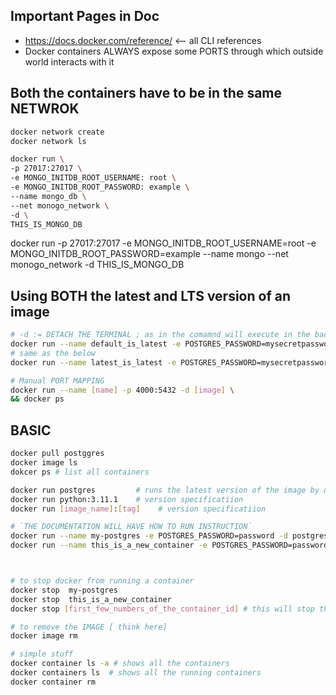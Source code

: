 ## Important Pages in Doc
- https://docs.docker.com/reference/ <-- all CLI references
- Docker containers ALWAYS expose some PORTS through which outside world interacts with it


## Both the containers have to be in the same NETWROK
```sh
docker network create
docker network ls

docker run \
-p 27017:27017 \
-e MONGO_INITDB_ROOT_USERNAME: root \
-e MONGO_INITDB_ROOT_PASSWORD: example \
--name mongo_db \
--net monogo_network \
-d \
THIS_IS_MONGO_DB
```

docker run -p 27017:27017 -e MONGO_INITDB_ROOT_USERNAME=root -e MONGO_INITDB_ROOT_PASSWORD=example --name mongo --net monogo_network -d THIS_IS_MONGO_DB

## Using BOTH  the latest and LTS version of an image 
```sh
# -d := DETACH THE TERMINAL ; as in the comamnd will execute in the background 
docker run --name default_is_latest -e POSTGRES_PASSWORD=mysecretpassword -d postgres 
# same as the below
docker run --name latest_is_latest -e POSTGRES_PASSWORD=mysecretpassword -d postgres:latest 

# Manual PORT MAPPING
docker run --name [name] -p 4000:5432 -d [image] \
&& docker ps 
```


## BASIC
```sh
docker pull postggres
docker image ls
dokcer ps # list all containers

docker run postgres         # runs the latest version of the image by default
docker run python:3.11.1    # version specificatiion   
docker run [image_name]:[tag]    # version specificatiion   

# `THE DOCUMENTATION WILL HAVE HOW TO RUN INSTRUCTION`
docker run --name my-postgres -e POSTGRES_PASSWORD=password -d postgres
docker run --name this_is_a_new_container -e POSTGRES_PASSWORD=password -d postgres



# to stop docker from running a container
docker stop  my-postgres
docker stop  this_is_a_new_container
docker stop [first_few_numbers_of_the_container_id] # this will stop the container too ; 

# to remove the IMAGE [ think here]
docker image rm

# simple stuff
docker container ls -a # shows all the containers 
docker containers ls  # shows all the running containers
docker container rm

```

